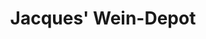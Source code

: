 ---
title: "Jacques' Wein-Depot"
url: /freiburg-im-breisgau/jacques-wein-depot/
shop: Spirituosen
---